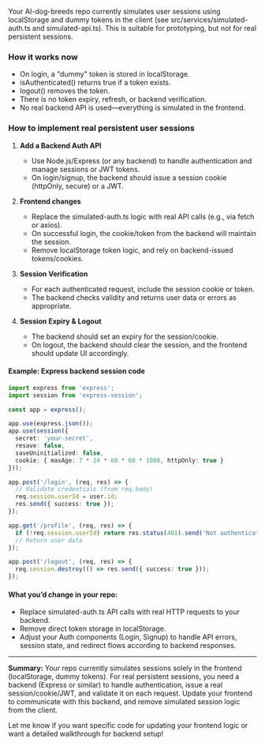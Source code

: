 Your AI-dog-breeds repo currently simulates user sessions using localStorage and dummy tokens in the client (see src/services/simulated-auth.ts and simulated-api.ts). This is suitable for prototyping, but not for real persistent sessions.

### How it works now
- On login, a "dummy" token is stored in localStorage.
- isAuthenticated() returns true if a token exists.
- logout() removes the token.
- There is no token expiry, refresh, or backend verification.
- No real backend API is used—everything is simulated in the frontend.

### How to implement real persistent user sessions

1. **Add a Backend Auth API**
   - Use Node.js/Express (or any backend) to handle authentication and manage sessions or JWT tokens.
   - On login/signup, the backend should issue a session cookie (httpOnly, secure) or a JWT.

2. **Frontend changes**
   - Replace the simulated-auth.ts logic with real API calls (e.g., via fetch or axios).
   - On successful login, the cookie/token from the backend will maintain the session.
   - Remove localStorage token logic, and rely on backend-issued tokens/cookies.

3. **Session Verification**
   - For each authenticated request, include the session cookie or token.
   - The backend checks validity and returns user data or errors as appropriate.

4. **Session Expiry & Logout**
   - The backend should set an expiry for the session/cookie.
   - On logout, the backend should clear the session, and the frontend should update UI accordingly.

#### Example: Express backend session code

```typescript
import express from 'express';
import session from 'express-session';

const app = express();

app.use(express.json());
app.use(session({
  secret: 'your-secret',
  resave: false,
  saveUninitialized: false,
  cookie: { maxAge: 7 * 24 * 60 * 60 * 1000, httpOnly: true }
}));

app.post('/login', (req, res) => {
  // Validate credentials (from req.body)
  req.session.userId = user.id;
  res.send({ success: true });
});

app.get('/profile', (req, res) => {
  if (!req.session.userId) return res.status(401).send('Not authenticated');
  // Return user data
});

app.post('/logout', (req, res) => {
  req.session.destroy(() => res.send({ success: true }));
});
```

#### What you’d change in your repo:
- Replace simulated-auth.ts API calls with real HTTP requests to your backend.
- Remove direct token storage in localStorage.
- Adjust your Auth components (Login, Signup) to handle API errors, session state, and redirect flows according to backend responses.

---

**Summary:** Your repo currently simulates sessions solely in the frontend (localStorage, dummy tokens). For real persistent sessions, you need a backend (Express or similar) to handle authentication, issue a real session/cookie/JWT, and validate it on each request. Update your frontend to communicate with this backend, and remove simulated session logic from the client.

Let me know if you want specific code for updating your frontend logic or want a detailed walkthrough for backend setup!
